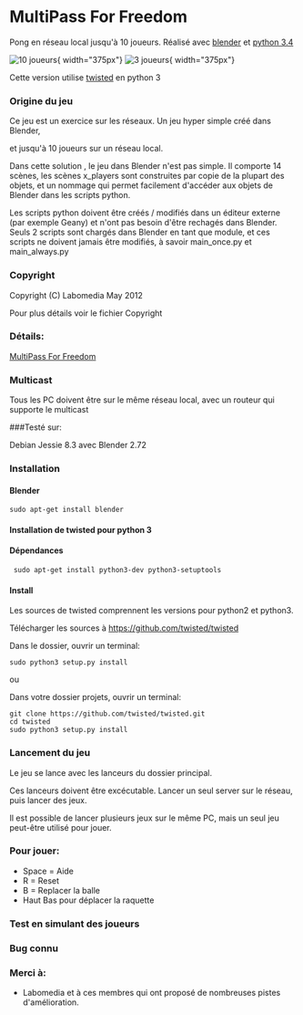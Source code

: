 # MultiPass For Freedom

Pong en réseau local jusqu'à 10 joueurs. Réalisé avec [blender](https://www.blender.org/) et [python 3.4](https://www.python.org/)

![10 joueurs](https://github.com/sergeLabo/mpff/blob/master/doc/mpff_10.png){ width="375px"}
![3 joueurs](https://github.com/sergeLabo/mpff/blob/master/doc/mpff_02.png){ width="375px"}

Cette version utilise [twisted](https://twistedmatrix.com/trac/) en python 3

### Origine du jeu

Ce jeu est un exercice sur les réseaux. Un jeu hyper simple créé dans Blender,

et jusqu'à 10 joueurs sur un réseau local.

Dans cette solution , le jeu dans Blender n'est pas simple. Il comporte 14 scènes,
les scènes x_players sont construites par copie de la plupart des objets, et un
nommage qui permet facilement d'accéder aux objets de Blender dans les scripts python.

Les scripts python doivent être créés / modifiés dans un éditeur externe (par exemple Geany)
et n'ont pas besoin d'être rechagés dans Blender. Seuls 2 scripts sont chargés
dans Blender en tant que module, et ces scripts ne doivent jamais être modifiés,
à savoir main_once.py et main_always.py

### Copyright

Copyright (C) Labomedia May 2012

Pour plus détails voir le fichier Copyright

### Détails:

[MultiPass For Freedom]()

### Multicast

Tous les PC doivent être sur le même réseau local,
avec un routeur qui supporte le multicast

###Testé sur:

Debian Jessie 8.3 avec Blender 2.72

### Installation
#### Blender

~~~text
sudo apt-get install blender
~~~

#### Installation de twisted pour python 3
#### Dépendances

~~~text
 sudo apt-get install python3-dev python3-setuptools
~~~

#### Install

Les sources de twisted comprennent les versions pour python2 et python3.

Télécharger les sources à https://github.com/twisted/twisted

Dans le dossier, ouvrir un terminal:

~~~text
sudo python3 setup.py install
~~~

ou

Dans votre dossier projets, ouvrir un terminal:

~~~text
git clone https://github.com/twisted/twisted.git
cd twisted
sudo python3 setup.py install
~~~

### Lancement du jeu

Le jeu se lance avec les lanceurs du dossier principal.

Ces lanceurs doivent être excécutable. Lancer un seul server sur le réseau, puis lancer des jeux.

Il est possible de lancer plusieurs jeux sur le même PC, mais un seul jeu
peut-être utilisé pour jouer.

### Pour jouer:

- Space = Aide
- R = Reset
- B = Replacer la balle
- Haut Bas pour déplacer la raquette

### Test en simulant des joueurs


### Bug connu



### Merci à:

 - Labomedia et à ces membres qui ont proposé de nombreuses pistes d'amélioration.
